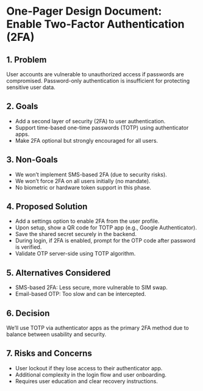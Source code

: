 # One-Pager Design Document: Enable Two-Factor Authentication (2FA)

## 1. Problem
User accounts are vulnerable to unauthorized access if passwords are compromised. Password-only authentication is insufficient for protecting sensitive user data.

## 2. Goals
- Add a second layer of security (2FA) to user authentication.
- Support time-based one-time passwords (TOTP) using authenticator apps.
- Make 2FA optional but strongly encouraged for all users.

## 3. Non-Goals
- We won’t implement SMS-based 2FA (due to security risks).
- We won’t force 2FA on all users initially (no mandate).
- No biometric or hardware token support in this phase.

## 4. Proposed Solution
- Add a settings option to enable 2FA from the user profile.
- Upon setup, show a QR code for TOTP app (e.g., Google Authenticator).
- Save the shared secret securely in the backend.
- During login, if 2FA is enabled, prompt for the OTP code after password is verified.
- Validate OTP server-side using TOTP algorithm.

## 5. Alternatives Considered
- SMS-based 2FA: Less secure, more vulnerable to SIM swap.
- Email-based OTP: Too slow and can be intercepted.

## 6. Decision
We’ll use TOTP via authenticator apps as the primary 2FA method due to balance between usability and security.

## 7. Risks and Concerns
- User lockout if they lose access to their authenticator app.
- Additional complexity in the login flow and user onboarding.
- Requires user education and clear recovery instructions.
